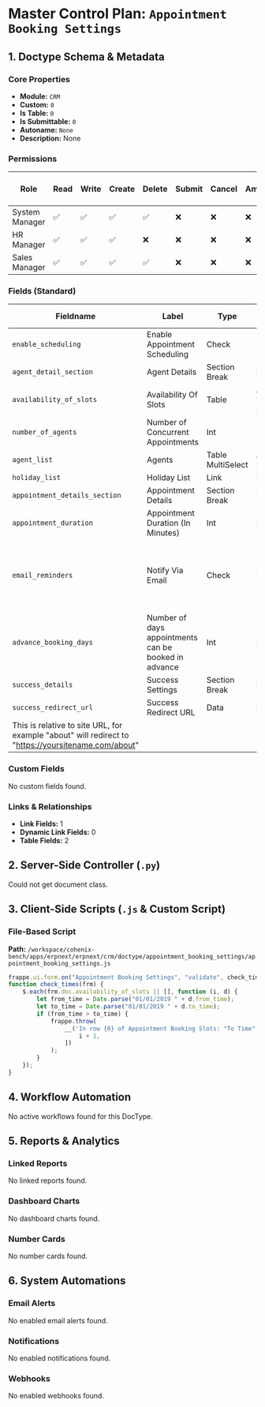 # Master Control Plan: `Appointment Booking Settings`

## 1. Doctype Schema & Metadata

### Core Properties
- **Module:** `CRM`
- **Custom:** `0`
- **Is Table:** `0`
- **Is Submittable:** `0`
- **Autoname:** `None`
- **Description:** None

### Permissions
| Role | Read | Write | Create | Delete | Submit | Cancel | Amend | Report | Import | Export | Print | Email | Share | Set User Perms |
|---|---|---|---|---|---|---|---|---|---|---|---|---|---|---|
| System Manager | ✅ | ✅ | ✅ | ✅ | ❌ | ❌ | ❌ | ❌ | ❌ | ❌ | ✅ | ✅ | ✅ | ❌ |
| HR Manager | ✅ | ✅ | ✅ | ❌ | ❌ | ❌ | ❌ | ❌ | ❌ | ❌ | ✅ | ✅ | ✅ | ❌ |
| Sales Manager | ✅ | ✅ | ✅ | ✅ | ❌ | ❌ | ❌ | ❌ | ❌ | ❌ | ✅ | ✅ | ✅ | ❌ |


### Fields (Standard)
| Fieldname | Label | Type | Options | Required | Hidden | Read Only | Default | Description |
|---|---|---|---|---|---|---|---|---|
| `enable_scheduling` | Enable Appointment Scheduling | Check | None | ✅ |  |  | 0 | None |
| `agent_detail_section` | Agent Details | Section Break | None |  |  |  | None | None |
| `availability_of_slots` | Availability Of Slots | Table | Appointment Booking Slots | ✅ |  |  | None | None |
| `number_of_agents` | Number of Concurrent Appointments | Int | None | ✅ | ✅ | ✅ | 1 | None |
| `agent_list` | Agents | Table MultiSelect | Assignment Rule User | ✅ |  |  | None | None |
| `holiday_list` | Holiday List | Link | Holiday List | ✅ |  |  | None | None |
| `appointment_details_section` | Appointment Details | Section Break | None |  |  |  | None | None |
| `appointment_duration` | Appointment Duration (In Minutes) | Int | None | ✅ |  |  | 60 | None |
| `email_reminders` | Notify Via Email | Check | None |  |  |  | 0 | Notify customer and agent via email on the day of the appointment. |
| `advance_booking_days` | Number of days appointments can be booked in advance | Int | None | ✅ |  |  | 7 | None |
| `success_details` | Success Settings | Section Break | None |  |  |  | None | None |
| `success_redirect_url` | Success Redirect URL | Data | None |  |  |  | None | Leave blank for home.
This is relative to site URL, for example "about" will redirect to "https://yoursitename.com/about" |


### Custom Fields
No custom fields found.


### Links & Relationships
- **Link Fields:** 1
- **Dynamic Link Fields:** 0
- **Table Fields:** 2

## 2. Server-Side Controller (`.py`)
Could not get document class.


## 3. Client-Side Scripts (`.js` & Custom Script)
### File-Based Script
**Path:** `/workspace/cohenix-bench/apps/erpnext/erpnext/crm/doctype/appointment_booking_settings/appointment_booking_settings.js`
```javascript
frappe.ui.form.on("Appointment Booking Settings", "validate", check_times);
function check_times(frm) {
	$.each(frm.doc.availability_of_slots || [], function (i, d) {
		let from_time = Date.parse("01/01/2019 " + d.from_time);
		let to_time = Date.parse("01/01/2019 " + d.to_time);
		if (from_time > to_time) {
			frappe.throw(
				__('In row {0} of Appointment Booking Slots: "To Time" must be later than "From Time".', [
					i + 1,
				])
			);
		}
	});
}

```




## 4. Workflow Automation
No active workflows found for this DocType.


## 5. Reports & Analytics
### Linked Reports
No linked reports found.


### Dashboard Charts
No dashboard charts found.


### Number Cards
No number cards found.


## 6. System Automations
### Email Alerts
No enabled email alerts found.


### Notifications
No enabled notifications found.


### Webhooks
No enabled webhooks found.
